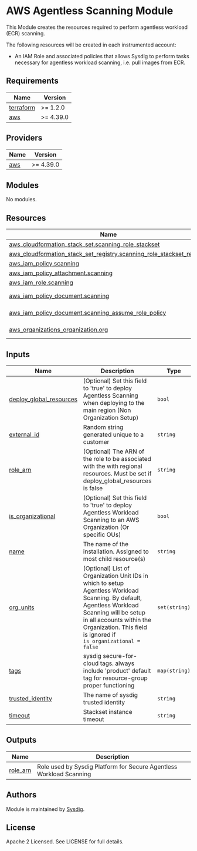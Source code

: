 # AWS Agentless Scanning Module

This Module creates the resources required to perform agentless workload (ECR) scanning.

The following resources will be created in each instrumented account:
- An IAM Role and associated policies that allows Sysdig to perform tasks necessary for agentless workload scanning, i.e.
pull images from ECR.

<!-- BEGINNING OF PRE-COMMIT-TERRAFORM DOCS HOOK -->
## Requirements

| Name | Version   |
|------|-----------|
| <a name="requirement_terraform"></a> [terraform](#requirement\_terraform) | >= 1.2.0  |
| <a name="requirement_aws"></a> [aws](#requirement\_aws) | >= 4.39.0 |

## Providers

| Name | Version |
|------|---------|
| <a name="provider_aws"></a> [aws](#provider\_aws) | >= 4.39.0 |

## Modules

No modules.

## Resources

| Name                                                                                                                                                                                   | Type |
|----------------------------------------------------------------------------------------------------------------------------------------------------------------------------------------|------|
| [aws_cloudformation_stack_set.scanning_role_stackset](https://registry.terraform.io/providers/hashicorp/aws/latest/docs/resources/cloudformation_stack_set)                            | resource |
| [aws_cloudformation_stack_set_registry.scanning_role_stackset_registry](https://registry.terraform.io/providers/hashicorp/aws/latest/docs/resources/cloudformation_stack_set_instance) | resource |
| [aws_iam_policy.scanning](https://registry.terraform.io/providers/hashicorp/aws/latest/docs/resources/iam_policy)                                                                      | resource |
| [aws_iam_policy_attachment.scanning](https://registry.terraform.io/providers/hashicorp/aws/latest/docs/resources/iam_policy_attachment)                                                | resource |
| [aws_iam_role.scanning](https://registry.terraform.io/providers/hashicorp/aws/latest/docs/resources/iam_role)                                                                          | resource |
| [aws_iam_policy_document.scanning](https://registry.terraform.io/providers/hashicorp/aws/latest/docs/data-sources/iam_policy_document)                                                 | data source |
| [aws_iam_policy_document.scanning_assume_role_policy](https://registry.terraform.io/providers/hashicorp/aws/latest/docs/data-sources/iam_policy_document)                              | data source |
| [aws_organizations_organization.org](https://registry.terraform.io/providers/hashicorp/aws/latest/docs/data-sources/organizations_organization)                                        | data source |

## Inputs

| Name | Description                                                                                                                                                                                                                                 | Type | Default                                                     | Required |
|------|---------------------------------------------------------------------------------------------------------------------------------------------------------------------------------------------------------------------------------------------|------|-------------------------------------------------------------|:--------:|
| <a name="input_deploy_global_resources"></a> [deploy\_global\_resources](#input\_deploy\_global\_resources) | (Optional) Set this field to 'true' to deploy Agentless Scanning when deploying to the main region (Non Organization Setup)                                                                                                                 | `bool` | `false`                                                     | no |
| <a name="input_external_id"></a> [external\_id](#input\_external\_id) | Random string generated unique to a customer                                                                                                                                                                                                | `string` | n/a                                                         | yes |
| <a name="input_role_arn"></a> [role\_arn](#input\_role\_arn) | (Optional) The ARN of the role to be associated with the with regional resources. Must be set if deploy_global_resources is false                                                                                                           | `string` | `""`                                                        | no |
| <a name="input_is_organizational"></a> [is\_organizational](#input\_is\_organizational) | (Optional) Set this field to 'true' to deploy Agentless Workload Scanning to an AWS Organization (Or specific OUs)                                                                                                                          | `bool` | `false`                                                     | no |
| <a name="input_name"></a> [name](#input\_name) | The name of the installation. Assigned to most child resource(s)                                                                                                                                                                            | `string` | `"sysdig-workload-scanning"`                                | no |
| <a name="input_org_units"></a> [org\_units](#input\_org\_units) | (Optional) List of Organization Unit IDs in which to setup Agentless Workload Scanning. By default, Agentless Workload Scanning will be setup in all accounts within the Organization. This field is ignored if `is_organizational = false` | `set(string)` | `[]`                                                        | no |
| <a name="input_tags"></a> [tags](#input\_tags) | sysdig secure-for-cloud tags. always include 'product' default tag for resource-group proper functioning                                                                                                                                    | `map(string)` | <pre>{<br>  "product": "sysdig-secure-for-cloud"<br>}</pre> | no |
| <a name="input_trusted_identity"></a> [trusted\_identity](#input\_trusted\_identity) | The name of sysdig trusted identity                                                                                                                                                                                                         | `string` | n/a                                                         | yes |
| <a name="input_timeout"></a> [timeout](#input\_timeout) | Stackset instance timeout | `string` | `"30m"` | no |

## Outputs

| Name | Description                                                         |
|------|---------------------------------------------------------------------|
| <a name="output_role_arn"></a> [role\_arn](#output\_role\_arn) | Role used by Sysdig Platform for Secure Agentless Workload Scanning |
<!-- END OF PRE-COMMIT-TERRAFORM DOCS HOOK -->

## Authors

Module is maintained by [Sysdig](https://sysdig.com).

## License

Apache 2 Licensed. See LICENSE for full details.
